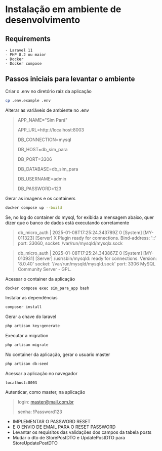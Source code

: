 # Instalação em ambiente de desenvolvimento

## Requirements
    - Laravel 11
    - PHP 8.2 ou maior
    - Docker
    - Docker compose

## Passos iniciais para levantar o ambiente

Criar o .env no diretório raiz da aplicação
```sh
cp .env.example .env
```

Alterar as variáveis de ambiente no .env
> APP_NAME="Sim Pará"
>
> APP_URL=http://localhost:8003
>
> DB_CONNECTION=mysql
>
> DB_HOST=db_sim_para
>
> DB_PORT=3306
>
> DB_DATABASE=db_sim_para
>
> DB_USERNAME=admin
>
> DB_PASSWORD=123

Gerar as imagens e os containers

```sh
docker compose up --build
```

Se, no log do container do mysql, for exibida a mensagem abaixo, quer dizer que o banco de dados está executando corretamente

> db_micro_auth | 2025-01-08T17:25:24.343789Z 0 [System] [MY-011323] [Server] X Plugin ready for connections. Bind-address: '::' port: 33060, socket: /var/run/mysqld/mysqlx.sock

> db_micro_auth | 2025-01-08T17:25:24.343867Z 0 [System] [MY-010931] [Server] /usr/sbin/mysqld: ready for connections. Version: '8.0.40' socket: '/var/run/mysqld/mysqld.sock' port: 3306 MySQL Community Server - GPL.


Acessar o container da aplicação
```sh
docker compose exec sim_para_app bash
```

Instalar as dependências

```sh
composer install
```
Gerar a chave do laravel

```sh
php artisan key:generate
```
Executar a migration
```sh
php artisan migrate
```

No container da aplicação, gerar o usuario master
```sh
php artisan db:seed
```

Acessar a aplicação no navegador
```
localhost:8003
```

Autenticar, como master, na aplicação
> login: master@mail.com.br
>
> senha: !Password123

- IMPLEMENTAR O PASSWORD RESET
- E O ENVIO DE EMAIL PARA O RESET PASSWORD
- Levantar os requisitos das validações dos campos da tabela posts
- Mudar o dto de StorePostDTO e UpdatePostDTO para StoreUpdatePostDTO